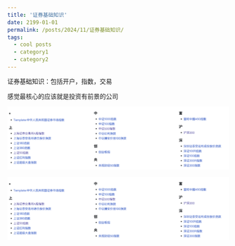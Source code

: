 ```yaml
---
title: '证券基础知识'
date: 2199-01-01
permalink: /posts/2024/11/证券基础知识/
tags:
  - cool posts
  - category1
  - category2
---
```


证券基础知识：包括开户，指数，交易


感觉最核心的应该就是投资有前景的公司

![示例图片](/images/blog/example_securities.png)

![示例图片1](example_securities.png)